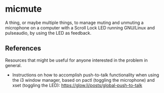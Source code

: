 # micmute
A thing, or maybe multiple things, to manage muting and unmuting a microphone on a computer with a Scroll Lock LED running GNU/Linux and pulseaudio, by using the LED as feedback.

## References
Resources that might be useful for anyone interested in the problem in general.
- Instructions on how to accomplish push-to-talk functionality when using the i3 window manager, based on pactl (toggling the microphone) and xset (toggling the LED): https://glow.li/posts/global-push-to-talk